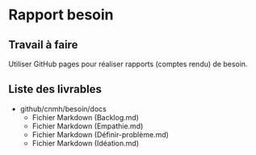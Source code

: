 #  Rapport besoin

## Travail à faire 
Utiliser GitHub pages pour réaliser rapports (comptes rendu) de besoin.

## Liste des livrables 
- github/cnmh/besoin/docs
  - Fichier Markdown (Backlog.md)
  - Fichier Markdown (Empathie.md)
  - Fichier Markdown (Définir-problème.md)
  - Fichier Markdown (Idéation.md)